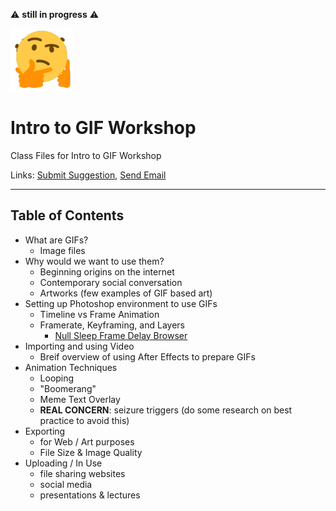 ⚠️️ **still in progress** ⚠️️

<img src="hmmm.gif" width="100">

# Intro to GIF Workshop
Class Files for Intro to GIF Workshop

Links: [Submit Suggestion](https://github.com/zachkrall/gif-workshop/issues), [Send Email](mailto:zach@zachkrall.com)

---

## Table of Contents
* What are GIFs?
  * Image files
* Why would we want to use them?
  * Beginning origins on the internet
  * Contemporary social conversation
  * Artworks (few examples of GIF based art)
* Setting up Photoshop environment to use GIFs
  * Timeline vs Frame Animation
  * Framerate, Keyframing, and Layers
     * [Null Sleep Frame Delay Browser](http://nullsleep.tumblr.com/post/16524517190/animated-gif-minimum-frame-delay-browser)
* Importing and using Video
  * Breif overview of using After Effects to prepare GIFs
* Animation Techniques
  * Looping
  * "Boomerang"
  * Meme Text Overlay
  * **REAL CONCERN**: seizure triggers (do some research on best practice to avoid this)
* Exporting
  * for Web / Art purposes
  * File Size & Image Quality
* Uploading / In Use
  * file sharing websites
  * social media
  * presentations & lectures
